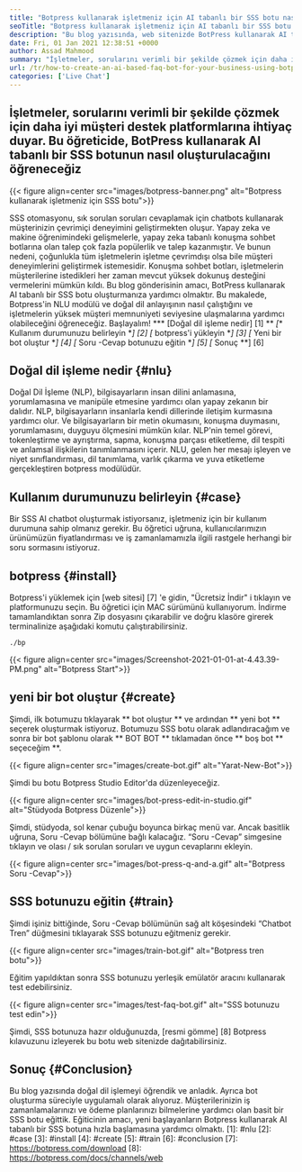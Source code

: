 ```yaml
---
title: "Botpress kullanarak işletmeniz için AI tabanlı bir SSS botu nasıl oluşturulur" 
seoTitle: "Botpress kullanarak işletmeniz için AI tabanlı bir SSS botu nasıl oluşturulur" 
description: "Bu blog yazısında, web sitenizde BotPress kullanarak AI tabanlı bir SSS botu kullanarak müşteri sorgularınızı nasıl otomatikleştireceğinizi öğreneceğiz." 
date: Fri, 01 Jan 2021 12:38:51 +0000
author: Assad Mahmood
summary: "İşletmeler, sorularını verimli bir şekilde çözmek için daha iyi müşteri destek platformlarına ihtiyaç duyarlar. Bu öğreticide, Botpress kullanarak AI tabanlı bir SSS botunun nasıl oluşturulacağını öğreneceğiz" 
url: /tr/how-to-create-an-ai-based-faq-bot-for-your-business-using-botpress/
categories: ['Live Chat']
---
```


## İşletmeler, sorularını verimli bir şekilde çözmek için daha iyi müşteri destek platformlarına ihtiyaç duyar. Bu öğreticide, BotPress kullanarak AI tabanlı bir SSS botunun nasıl oluşturulacağını öğreneceğiz

{{< figure align=center src="images/botpress-banner.png" alt="Botpress kullanarak işletmeniz için SSS botu">}}

SSS otomasyonu, sık sorulan soruları cevaplamak için chatbots kullanarak müşterinizin çevrimiçi deneyimini geliştirmekten oluşur. Yapay zeka ve makine öğrenimindeki gelişmelerle, yapay zeka tabanlı konuşma sohbet botlarına olan talep çok fazla popülerlik ve talep kazanmıştır. Ve bunun nedeni, çoğunlukla tüm işletmelerin işletme çevrimdışı olsa bile müşteri deneyimlerini geliştirmek istemesidir. Konuşma sohbet botları, işletmelerin müşterilerine istedikleri her zaman mevcut yüksek dokunuş desteğini vermelerini mümkün kıldı. Bu blog gönderisinin amacı, BotPress kullanarak AI tabanlı bir SSS botu oluşturmanıza yardımcı olmaktır.
Bu makalede, Botpress'in NLU modülü ve doğal dil anlayışının nasıl çalıştığını ve işletmelerin yüksek müşteri memnuniyeti seviyesine ulaşmalarına yardımcı olabileceğini öğreneceğiz. Başlayalım!
  *** [Doğal dil işleme nedir] [1] **
  *[** Kullanım durumunuzu belirleyin **] [2]
  *[** botpress'i yükleyin **] [3]
  *[** Yeni bir bot oluştur **] [4]
  *[** Soru -Cevap botunuzu eğitin **] [5]
  *[** Sonuç **] [6]

## Doğal dil işleme nedir {#nlu}
Doğal Dil İşleme (NLP), bilgisayarların insan dilini anlamasına, yorumlamasına ve manipüle etmesine yardımcı olan yapay zekanın bir dalıdır. NLP, bilgisayarların insanlarla kendi dillerinde iletişim kurmasına yardımcı olur. Ve bilgisayarların bir metin okumasını, konuşma duymasını, yorumlamasını, duyguyu ölçmesini mümkün kılar.
NLP'nin temel görevi, tokenleştirme ve ayrıştırma, sapma, konuşma parçası etiketleme, dil tespiti ve anlamsal ilişkilerin tanımlanmasını içerir.
NLU, gelen her mesajı işleyen ve niyet sınıflandırması, dil tanımlama, varlık çıkarma ve yuva etiketleme gerçekleştiren botpress modülüdür.

## Kullanım durumunuzu belirleyin {#case}
Bir SSS AI chatbot oluşturmak istiyorsanız, işletmeniz için bir kullanım durumuna sahip olmanız gerekir. Bu öğretici uğruna, kullanıcılarımızın ürünümüzün fiyatlandırması ve iş zamanlamamızla ilgili rastgele herhangi bir soru sormasını istiyoruz.

## botpress {#install}
Botpress'i yüklemek için [web sitesi] [7] 'e gidin, "Ücretsiz İndir" i tıklayın ve platformunuzu seçin. Bu öğretici için MAC sürümünü kullanıyorum. İndirme tamamlandıktan sonra Zip dosyasını çıkarabilir ve doğru klasöre girerek terminalinize aşağıdaki komutu çalıştırabilirsiniz.
```
./bp
```

{{< figure align=center src="images/Screenshot-2021-01-01-at-4.43.39-PM.png" alt="Botpress Start">}}


## yeni bir bot oluştur {#create}
Şimdi, ilk botumuzu tıklayarak ** bot oluştur ** ve ardından ** yeni bot ** seçerek oluşturmak istiyoruz. Botumuzu SSS botu olarak adlandıracağım ve sonra bir bot şablonu olarak ** BOT BOT ** tıklamadan önce ** boş bot ** seçeceğim **.

{{< figure align=center src="images/create-bot.gif" alt="Yarat-New-Bot">}}

Şimdi bu botu Botpress Studio Editor'da düzenleyeceğiz.

{{< figure align=center src="images/bot-press-edit-in-studio.gif" alt="Stüdyoda Botpress Düzenle">}}

Şimdi, stüdyoda, sol kenar çubuğu boyunca birkaç menü var. Ancak basitlik uğruna, Soru -Cevap bölümüne bağlı kalacağız.
“Soru -Cevap” simgesine tıklayın ve olası / sık sorulan soruları ve uygun cevaplarını ekleyin.

{{< figure align=center src="images/bot-press-q-and-a.gif" alt="Botpress Soru -Cevap">}}


## SSS botunuzu eğitin {#train}
Şimdi işiniz bittiğinde, Soru -Cevap bölümünün sağ alt köşesindeki “Chatbot Tren” düğmesini tıklayarak SSS botunuzu eğitmeniz gerekir.

{{< figure align=center src="images/train-bot.gif" alt="Botpress tren botu">}}

Eğitim yapıldıktan sonra SSS botunuzu yerleşik emülatör aracını kullanarak test edebilirsiniz.

{{< figure align=center src="images/test-faq-bot.gif" alt="SSS botunuzu test edin">}}

Şimdi, SSS botunuza hazır olduğunuzda, [resmi gömme] [8] Botpress kılavuzunu izleyerek bu botu web sitenizde dağıtabilirsiniz.

## Sonuç {#Conclusion}
Bu blog yazısında doğal dil işlemeyi öğrendik ve anladık. Ayrıca bot oluşturma süreciyle uygulamalı olarak alıyoruz. Müşterilerinizin iş zamanlamalarınızı ve ödeme planlarınızı bilmelerine yardımcı olan basit bir SSS botu eğittik. Eğiticinin amacı, yeni başlayanların Botpress kullanarak AI tabanlı bir SSS botuna hızla başlamasına yardımcı olmaktı.
[1]: #nlu
[2]: #case
[3]: #install
[4]: #create
[5]: #train
[6]: #conclusion
[7]: https://botpress.com/download
[8]: https://botpress.com/docs/channels/web
